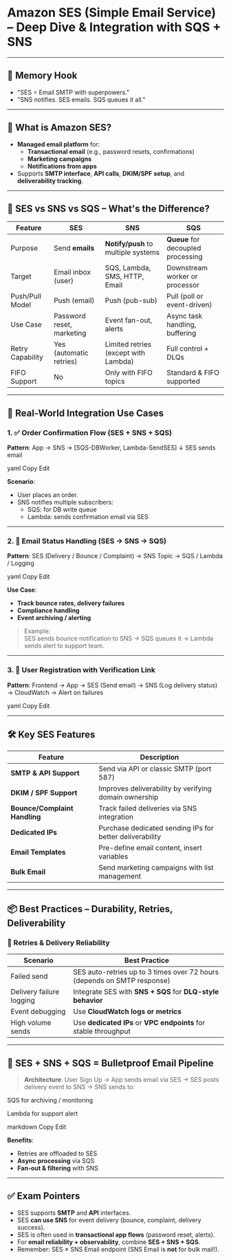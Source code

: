# Amazon SES (Simple Email Service) – Deep Dive & Integration with SQS + SNS

---

## 🧠 Memory Hook

- "SES = Email SMTP with superpowers."
- "SNS notifies. SES emails. SQS queues it all."

---

## 📮 What is Amazon SES?

- **Managed email platform** for:
  - **Transactional email** (e.g., password resets, confirmations)
  - **Marketing campaigns**
  - **Notifications from apps**
- Supports **SMTP interface**, **API calls**, **DKIM/SPF setup**, and **deliverability tracking**.

---

## 🧾 SES vs SNS vs SQS – What's the Difference?

| Feature            | SES                           | SNS                               | SQS                              |
|--------------------|-------------------------------|------------------------------------|----------------------------------|
| Purpose            | Send **emails**               | **Notify/push** to multiple systems| **Queue** for decoupled processing |
| Target             | Email inbox (user)            | SQS, Lambda, SMS, HTTP, Email      | Downstream worker or processor  |
| Push/Pull Model    | Push (email)                  | Push (pub-sub)                     | Pull (poll or event-driven)      |
| Use Case           | Password reset, marketing     | Event fan-out, alerts              | Async task handling, buffering  |
| Retry Capability   | Yes (automatic retries)       | Limited retries (except with Lambda)| Full control + DLQs             |
| FIFO Support       | No                            | Only with FIFO topics              | Standard & FIFO supported       |

---

## 🧰 Real-World Integration Use Cases

### 1. ✅ Order Confirmation Flow (SES + SNS + SQS)

**Pattern**:
App → SNS → [SQS-DBWorker, Lambda-SendSES]
↓
SES sends email

yaml
Copy
Edit

**Scenario**:
- User places an order.
- SNS notifies multiple subscribers:
  - SQS: for DB write queue
  - Lambda: sends confirmation email via SES

---

### 2. 🔁 Email Status Handling (SES → SNS → SQS)

**Pattern**:
SES (Delivery / Bounce / Complaint)
→ SNS Topic → SQS / Lambda / Logging

yaml
Copy
Edit

**Use Case**:
- **Track bounce rates, delivery failures**
- **Compliance handling**
- **Event archiving / alerting**

> Example:  
> SES sends bounce notification to SNS → SQS queues it → Lambda sends alert to support team.

---

### 3. 📧 User Registration with Verification Link

**Pattern**:
Frontend → App → SES (Send email)
→ SNS (Log delivery status) → CloudWatch → Alert on failures

yaml
Copy
Edit

---

## 🛠 Key SES Features

| Feature                   | Description                                                                 |
|---------------------------|-----------------------------------------------------------------------------|
| **SMTP & API Support**    | Send via API or classic SMTP (port 587)                                     |
| **DKIM / SPF Support**    | Improves deliverability by verifying domain ownership                       |
| **Bounce/Complaint Handling** | Track failed deliveries via SNS integration                            |
| **Dedicated IPs**         | Purchase dedicated sending IPs for better deliverability                    |
| **Email Templates**       | Pre-define email content, insert variables                                  |
| **Bulk Email**            | Send marketing campaigns with list management                               |

---

## 📦 Best Practices – Durability, Retries, Deliverability

### 🔁 Retries & Delivery Reliability

| Scenario                     | Best Practice                                                           |
|-----------------------------|--------------------------------------------------------------------------|
| Failed send                 | SES auto-retries up to 3 times over 72 hours (depends on SMTP response) |
| Delivery failure logging    | Integrate SES with **SNS + SQS** for **DLQ-style behavior**             |
| Event debugging             | Use **CloudWatch logs or metrics**                                      |
| High volume sends           | Use **dedicated IPs** or **VPC endpoints** for stable throughput        |

---

## 🧱 SES + SNS + SQS = Bulletproof Email Pipeline

> **Architecture**:
User Sign Up
→ App sends email via SES
→ SES posts delivery event to SNS
→ SNS sends to:

SQS for archiving / monitoring

Lambda for support alert

markdown
Copy
Edit

**Benefits**:
- Retries are offloaded to SES  
- **Async processing** via SQS  
- **Fan-out & filtering** with SNS

---

## ✅ Exam Pointers

- SES supports **SMTP** and **API** interfaces.
- SES **can use SNS** for event delivery (bounce, complaint, delivery success).
- SES is often used in **transactional app flows** (password reset, alerts).
- For **email reliability + observability**, combine **SES + SNS + SQS**.
- Remember: SES ≠ SNS Email endpoint (SNS Email is **not** for bulk mail!).